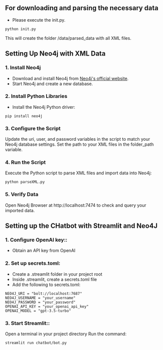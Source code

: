 ## **For downloading and parsing the necessary data**
- Please execute the init.py.
```
python init.py
```
This will create the folder /data/parsed_data with all XML files.

## **Setting Up Neo4j with XML Data**

### **1. Install Neo4j**
- Download and install Neo4j from [Neo4j's official website](https://neo4j.com/download/).
- Start Neo4j and create a new database.

### **2. Install Python Libraries**
- Install the Neo4j Python driver:
```
pip install neo4j
```
### **3. Configure the Script**
Update the uri, user, and password variables in the script to match your Neo4j database settings.
Set the path to your XML files in the folder_path variable.

### **4. Run the Script**
Execute the Python script to parse XML files and import data into Neo4j:
```
python parseXML.py
```

### **5. Verify Data**
Open Neo4j Browser at http://localhost:7474 to check and query your imported data.

## **Setting up the CHatbot with Streamlit and Neo4J**

### **1. Configure OpenAI key::**

- Obtain an API key from OpenAI


### **2. Set up secrets.toml:**
- Create a .streamlit folder in your project root
- Inside .streamlit, create a secrets.toml file
- Add the following to secrets.toml:
```
NEO4J_URI = "bolt://localhost:7687"
NEO4J_USERNAME = "your_username"
NEO4J_PASSWORD = "your_password"
OPENAI_API_KEY = "your_openai_api_key"
OPENAI_MODEL = "gpt-3.5-turbo"
```


### **3. Start Streamlit::**


Open a terminal in your project directory
Run the command:
```
streamlit run chatbot/bot.py
```








